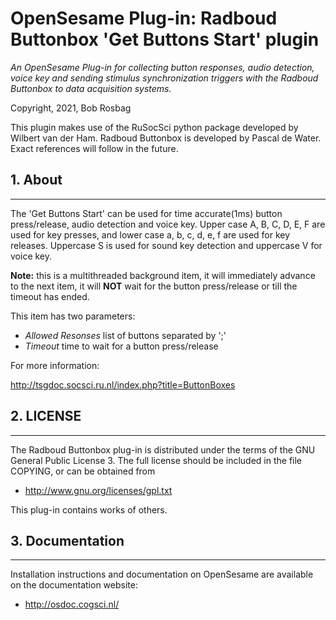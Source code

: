 OpenSesame Plug-in: Radboud Buttonbox 'Get Buttons Start' plugin
==========

*An OpenSesame Plug-in for collecting button responses, audio detection, voice key and sending stimulus synchronization triggers with the Radboud Buttonbox to data acquisition systems.*  

Copyright, 2021, Bob Rosbag  

This plugin makes use of the RuSocSci python package developed by Wilbert van der Ham. Radboud Buttonbox is developed by Pascal de Water. Exact references will follow in the future. 


## 1. About
--------

The 'Get Buttons Start' can be used for time accurate(1ms) button press/release, audio detection and voice key.
Upper case A, B, C, D, E, F are used for key presses, and lower case a, b, c, d, e, f are used for key releases. Uppercase S is used for sound key detection and uppercase V for voice key.  

**Note:** this is a multithreaded background item, it will immediately advance to the next item, it will **NOT** wait for the button press/release or till the timeout has ended.

This item has two parameters:

- *Allowed Resonses* list of buttons separated by ';'
- *Timeout* time to wait for a button press/release


For more information:

<http://tsgdoc.socsci.ru.nl/index.php?title=ButtonBoxes>



## 2. LICENSE
----------

The Radboud Buttonbox plug-in is distributed under the terms of the GNU General Public License 3.
The full license should be included in the file COPYING, or can be obtained from

- <http://www.gnu.org/licenses/gpl.txt>

This plug-in contains works of others.


## 3. Documentation
----------------

Installation instructions and documentation on OpenSesame are available on the documentation website:

- <http://osdoc.cogsci.nl/>

